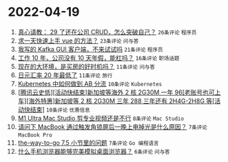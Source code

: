 # 2022-04-19

1. [真心请教： 29 了还在公司 CRUD，怎么突破自己？](https://www.v2ex.com/t/847815) `26条评论` `程序员`
1. [求一天快速上手 vue 的方法？](https://www.v2ex.com/t/847805) `23条评论` `问与答`
1. [我写的 Kafka GUI 客户端，不来试试吗](https://www.v2ex.com/t/847796) `21条评论` `程序员`
1. [工作 10 年，公司没有 10 天年假，能杠吗？](https://www.v2ex.com/t/847801) `16条评论` `职场话题`
1. [现在的大环境，是买房的好时机吗？](https://www.v2ex.com/t/847830) `11条评论` `问与答`
1. [日元汇率 20 年最低了](https://www.v2ex.com/t/847826) `11条评论` `旅行`
1. [Kubernetes 中如何做到 AB 分流](https://www.v2ex.com/t/847814) `10条评论` `Kubernetes`
1. [[腾讯云史低][活动快结束]新加坡等海外 2 核 2G30M 一年 96[老账号也可上车][海外特惠]新加坡等 2 核 2G30M 三年 288 三年还有 2H4G-2H8G 等[活动快结束]](https://www.v2ex.com/t/847807) `10条评论` `优惠信息`
1. [M1 Ultra Mac Studio 剪专业视频还是不行](https://www.v2ex.com/t/847800) `8条评论` `Mac Studio`
1. [请问下 MacBook 通过触发角锁屏后一晚上电掉光是什么原因？](https://www.v2ex.com/t/847812) `7条评论` `MacBook Pro`
1. [the-way-to-go 7.5 小节里的问题](https://www.v2ex.com/t/847809) `7条评论` `Go 编程语言`
1. [什么手机浏览器能够完美模拟桌面浏览器？](https://www.v2ex.com/t/847810) `6条评论` `问与答`
